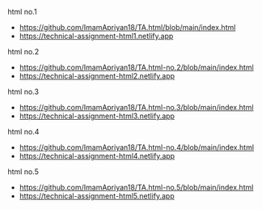 html no.1
- https://github.com/ImamApriyan18/TA.html/blob/main/index.html
- https://technical-assignment-html1.netlify.app

html no.2
- https://github.com/ImamApriyan18/TA.html-no.2/blob/main/index.html
- https://technical-assignment-html2.netlify.app

html no.3
- https://github.com/ImamApriyan18/TA.html-no.3/blob/main/index.html
- https://technical-assignment-html3.netlify.app

html no.4
- https://github.com/ImamApriyan18/TA.html-no.4/blob/main/index.html
- https://technical-assignment-html4.netlify.app

html no.5
- https://github.com/ImamApriyan18/TA.html-no.5/blob/main/index.html
- https://technical-assignment-html5.netlify.app